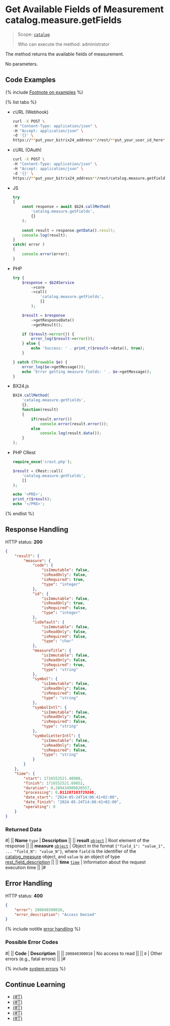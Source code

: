 # Get Available Fields of Measurement catalog.measure.getFields

> Scope: [`catalog`](../../scopes/permissions.md)
>
> Who can execute the method: administrator

The method returns the available fields of measurement.

No parameters.

## Code Examples

{% include [Footnote on examples](../../../_includes/examples.md) %}

{% list tabs %}

- cURL (Webhook)

    ```bash
    curl -X POST \
    -H "Content-Type: application/json" \
    -H "Accept: application/json" \
    -d '{}' \
    https://**put_your_bitrix24_address**/rest/**put_your_user_id_here**/**put_your_webhook_here**/catalog.measure.getFields
    ```

- cURL (OAuth)

    ```bash
    curl -X POST \
    -H "Content-Type: application/json" \
    -H "Accept: application/json" \
    -d '{}' \
    https://**put_your_bitrix24_address**/rest/catalog.measure.getFields?auth=**put_access_token_here**
    ```

- JS

    ```js
    try
    {
    	const response = await $b24.callMethod(
    		'catalog.measure.getFields',
    		{}
    	);
    	
    	const result = response.getData().result;
    	console.log(result);
    }
    catch( error )
    {
    	console.error(error);
    }
    ```

- PHP

    ```php
    try {
        $response = $b24Service
            ->core
            ->call(
                'catalog.measure.getFields',
                []
            );
    
        $result = $response
            ->getResponseData()
            ->getResult();
    
        if ($result->error()) {
            error_log($result->error());
        } else {
            echo 'Success: ' . print_r($result->data(), true);
        }
    
    } catch (Throwable $e) {
        error_log($e->getMessage());
        echo 'Error getting measure fields: ' . $e->getMessage();
    }
    ```

- BX24.js

    ```js
    BX24.callMethod(
        'catalog.measure.getFields',
        {},
        function(result)
        {
            if(result.error())
                console.error(result.error());
            else
                console.log(result.data());
        }
    );
    ```

- PHP CRest

    ```php
    require_once('crest.php');

    $result = CRest::call(
        'catalog.measure.getFields',
        []
    );

    echo '<PRE>';
    print_r($result);
    echo '</PRE>';
    ```

{% endlist %}

## Response Handling

HTTP status: **200**

```json
{
    "result": {
        "measure": {
            "code": {
                "isImmutable": false,
                "isReadOnly": false,
                "isRequired": true,
                "type": "integer"
            },
            "id": {
                "isImmutable": false,
                "isReadOnly": true,
                "isRequired": false,
                "type": "integer"
            },
            "isDefault": {
                "isImmutable": false,
                "isReadOnly": false,
                "isRequired": false,
                "type": "char"
            },
            "measureTitle": {
                "isImmutable": false,
                "isReadOnly": false,
                "isRequired": true,
                "type": "string"
            },
            "symbol": {
                "isImmutable": false,
                "isReadOnly": false,
                "isRequired": false,
                "type": "string"
            },
            "symbolIntl": {
                "isImmutable": false,
                "isReadOnly": false,
                "isRequired": false,
                "type": "string"
            },
            "symbolLetterIntl": {
                "isImmutable": false,
                "isReadOnly": false,
                "isRequired": false,
                "type": "string"
            }
        }
    },
    "time": {
        "start": 1716552521.40908,
        "finish": 1716552521.69852,
        "duration": 0.289434909820557,
        "processing": 0.011207103729248,
        "date_start": "2024-05-24T14:08:41+02:00",
        "date_finish": "2024-05-24T14:08:41+02:00",
        "operating": 0
    }
}
```

### Returned Data

#|
|| **Name**
`type` | **Description** ||
|| **result**
[`object`](../../data-types.md) | Root element of the response ||
|| **measure**
[`object`](../../data-types.md) | Object in the format `{"field_1": "value_1", ... "field_N": "value_N"}`, where `field` is the identifier of the [catalog_measure](../data-types.md#catalog_measure) object, and `value` is an object of type [rest_field_description](../data-types.md#rest_field_description) ||
|| **time**
[`time`](../../data-types.md) | Information about the request execution time ||
|#

## Error Handling

HTTP status: **400**

```json
{
    "error": 200040300010,
    "error_description": "Access Denied"
}
```

{% include notitle [error handling](../../../_includes/error-info.md) %}

### Possible Error Codes

#|
|| **Code** | **Description** ||
|| `200040300010` | No access to read
|| 
|| `0` | Other errors (e.g., fatal errors)
|| 
|#

{% include [system errors](../../../_includes/system-errors.md) %}

## Continue Learning

- [{#T}](./catalog-measure-add.md)
- [{#T}](./catalog-measure-update.md)
- [{#T}](./catalog-measure-get.md)
- [{#T}](./catalog-measure-list.md)
- [{#T}](./catalog-measure-delete.md)